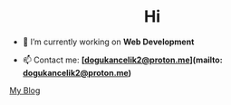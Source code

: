 <h1 align="center">Hi</h1>

- 🔭 I’m currently working on **Web Development**

- 📫 Contact me: **[dogukancelik2@proton.me](mailto: dogukancelik2@proton.me)**

[My Blog](https://dousch.bearblog.dev/)
